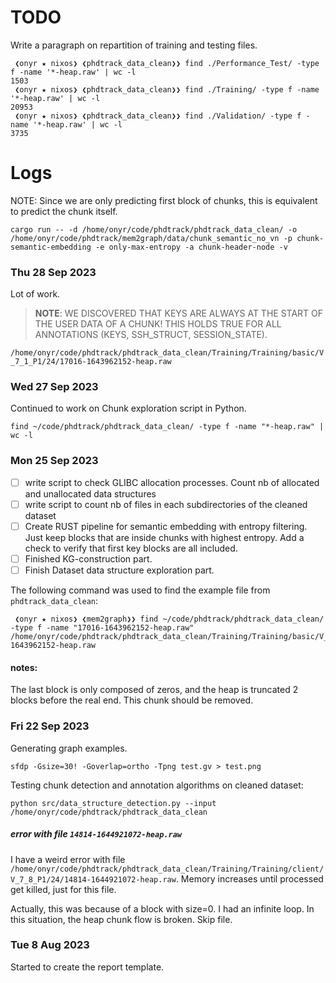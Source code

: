 # TODO

Write a paragraph on repartition of training and testing files.

```
 ❮onyr ★ nixos❯ ❮phdtrack_data_clean❯❯ find ./Performance_Test/ -type f -name '*-heap.raw' | wc -l
1503
 ❮onyr ★ nixos❯ ❮phdtrack_data_clean❯❯ find ./Training/ -type f -name '*-heap.raw' | wc -l
20953
 ❮onyr ★ nixos❯ ❮phdtrack_data_clean❯❯ find ./Validation/ -type f -name '*-heap.raw' | wc -l
3735
```

# Logs

NOTE: Since we are only predicting first block of chunks, this is equivalent to predict the chunk itself.

`cargo run -- -d /home/onyr/code/phdtrack/phdtrack_data_clean/ -o /home/onyr/code/phdtrack/mem2graph/data/chunk_semantic_no_vn -p chunk-semantic-embedding -e only-max-entropy -a chunk-header-node -v`

### Thu 28 Sep 2023

Lot of work.

> **NOTE**: WE DISCOVERED THAT KEYS ARE ALWAYS AT THE START OF THE USER DATA OF A CHUNK! THIS HOLDS TRUE FOR ALL ANNOTATIONS (KEYS, SSH_STRUCT, SESSION_STATE).

`/home/onyr/code/phdtrack/phdtrack_data_clean/Training/Training/basic/V_7_1_P1/24/17016-1643962152-heap.raw`

### Wed 27 Sep 2023

Continued to work on Chunk exploration script in Python.

```shell
find ~/code/phdtrack/phdtrack_data_clean/ -type f -name "*-heap.raw" | wc -l
```

### Mon 25 Sep 2023

* [ ] write script to check GLIBC allocation processes. Count nb of allocated and unallocated data structures
* [ ] write script to count nb of files in each subdirectories of the cleaned dataset
* [ ] Create RUST pipeline for semantic embedding with entropy filtering. Just keep blocks that are inside chunks with highest entropy. Add a check to verify that first key blocks are all included.
* [ ] Finished KG-construction part.
* [ ] Finish Dataset data structure exploration part.

The following command was used to find the example file from `phdtrack_data_clean`:

```shell
 ❮onyr ★ nixos❯ ❮mem2graph❯❯ find ~/code/phdtrack/phdtrack_data_clean/ -type f -name "17016-1643962152-heap.raw"
/home/onyr/code/phdtrack/phdtrack_data_clean/Training/Training/basic/V_7_1_P1/24/17016-1643962152-heap.raw
```

#### notes:

The last block is only composed of zeros, and the heap is truncated 2 blocks before the real end. This chunk should be removed.

### Fri 22 Sep 2023

Generating graph examples.

`sfdp -Gsize=30! -Goverlap=ortho -Tpng test.gv > test.png`

Testing chunk detection and annotation algorithms on cleaned dataset:

`python src/data_structure_detection.py --input /home/onyr/code/phdtrack/phdtrack_data_clean`

##### error with file `14814-1644921072-heap.raw`

I have a weird error with file `/home/onyr/code/phdtrack/phdtrack_data_clean/Training/Training/client/V_7_8_P1/24/14814-1644921072-heap.raw`. Memory increases until processed get killed, just for this file.

Actually, this was because of a block with size=0. I had an infinite loop. In this situation, the heap chunk flow is broken. Skip file.

### Tue 8 Aug 2023

Started to create the report template.
